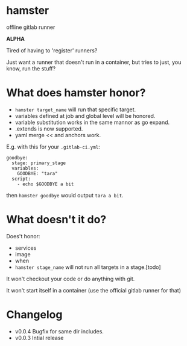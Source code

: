 # hamster

offline gitlab runner

**ALPHA**

Tired of having to 'register' runners?

Just want a runner that doesn't run in a container, but tries to just, you know, run the stuff?

# What does hamster honor?

  * `hamster target_name` will run that specific target.
  * variables defined at job and global level will be honored.
  * variable substitution works in the same mannor as go expand.
  * .extends is now supported.
  * yaml merge << and anchors work.

E.g. with this for your `.gitlab-ci.yml`:
```
goodbye:
  stage: primary_stage
  variables:
    GOODBYE: "tara"
  script:
    - echo $GOODBYE a bit
```
then `hamster goodbye` would output `tara a bit`.

# What doesn't it do?

Does't honor:

   * services
   * image
   * when
  * `hamster stage_name` will not run all targets in a stage.[todo]

It won't checkout your code or do anything with git.

It won't start itself in a container (use the official gitlab runner for that)

# Changelog

   * v0.0.4 Bugfix for same dir includes.
   * v0.0.3 Intial release
